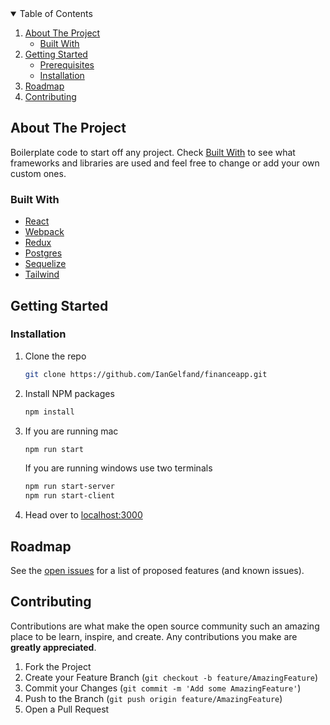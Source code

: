 <!-- TABLE OF CONTENTS -->
<details open="open">
  <summary>Table of Contents</summary>
  <ol>
    <li>
      <a href="#about-the-project">About The Project</a>
      <ul>
        <li><a href="#built-with">Built With</a></li>
      </ul>
    </li>
    <li>
      <a href="#getting-started">Getting Started</a>
      <ul>
        <li><a href="#prerequisites">Prerequisites</a></li>
        <li><a href="#installation">Installation</a></li>
      </ul>
    </li>
    <li><a href="#roadmap">Roadmap</a></li>
    <li><a href="#contributing">Contributing</a></li>
  </ol>
</details>



<!-- ABOUT THE PROJECT -->
## About The Project
Boilerplate code to start off any project. Check <a href="#built-with">Built With</a> to see what frameworks and libraries are used and feel free to change or add your own custom ones.

### Built With

* [React](https://reactjs.org)
* [Webpack](https://webpack.js.org)
* [Redux](https://redux.js.org)
* [Postgres](https://www.postgresql.org)
* [Sequelize](https://sequelize.org)
* [Tailwind](https://tailwindcss.com)

<!-- GETTING STARTED -->
## Getting Started
 
### Installation

1. Clone the repo
   ```sh
   git clone https://github.com/IanGelfand/financeapp.git
   ```
2. Install NPM packages
   ```sh
   npm install
   ```
4. If you are running mac
    ```sh
    npm run start
    ```
    If you are running windows use two terminals
    ```sh
    npm run start-server
    npm run start-client
    ```
 5. Head over to [localhost:3000](http://localhost:3000)

<!-- ROADMAP -->
## Roadmap

See the [open issues](https://github.com/IanGelfand/Boilerplate/issues) for a list of proposed features (and known issues).


<!-- CONTRIBUTING -->
## Contributing

Contributions are what make the open source community such an amazing place to be learn, inspire, and create. Any contributions you make are **greatly appreciated**.

1. Fork the Project
2. Create your Feature Branch (`git checkout -b feature/AmazingFeature`)
3. Commit your Changes (`git commit -m 'Add some AmazingFeature'`)
4. Push to the Branch (`git push origin feature/AmazingFeature`)
5. Open a Pull Request
